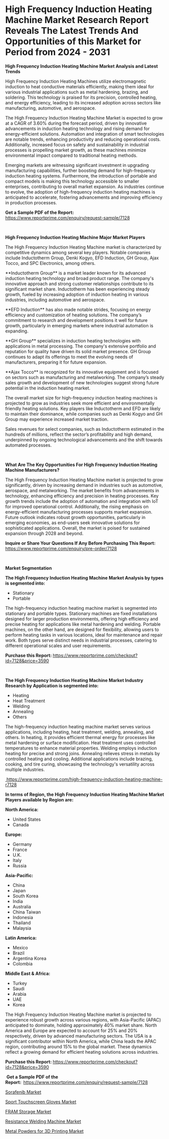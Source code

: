 <p><h1>High Frequency Induction Heating Machine Market Research Report Reveals The Latest Trends And Opportunities of this Market for Period from 2024 - 2031</h1></p><p><strong>High Frequency Induction Heating Machine Market Analysis and Latest Trends</strong></p>
<p><p>High Frequency Induction Heating Machines utilize electromagnetic induction to heat conductive materials efficiently, making them ideal for various industrial applications such as metal hardening, brazing, and soldering. This technology is praised for its precision, controlled heating, and energy efficiency, leading to its increased adoption across sectors like manufacturing, automotive, and aerospace.</p><p>The High Frequency Induction Heating Machine Market is expected to grow at a CAGR of 3.60% during the forecast period, driven by innovative advancements in induction heating technology and rising demand for energy-efficient solutions. Automation and integration of smart technologies are notable trends, enhancing productivity and reducing operational costs. Additionally, increased focus on safety and sustainability in industrial processes is propelling market growth, as these machines minimize environmental impact compared to traditional heating methods.</p><p>Emerging markets are witnessing significant investment in upgrading manufacturing capabilities, further boosting demand for high-frequency induction heating systems. Furthermore, the introduction of portable and compact models is making this technology accessible to smaller enterprises, contributing to overall market expansion. As industries continue to evolve, the adoption of high-frequency induction heating machines is anticipated to accelerate, fostering advancements and improving efficiency in production processes.</p></p>
<p><strong>Get a Sample PDF of the Report:&nbsp;</strong> <a href="https://www.reportprime.com/enquiry/request-sample/7128">https://www.reportprime.com/enquiry/request-sample/7128</a></p>
<p>&nbsp;</p>
<p><strong>High Frequency Induction Heating Machine Major Market Players</strong></p>
<p><p>The High Frequency Induction Heating Machine market is characterized by competitive dynamics among several key players. Notable companies include Inductotherm Group, Denki Kogyo, EFD Induction, GH Group, Ajax Tocco, and SPC Electronics, among others.</p><p>**Inductotherm Group** is a market leader known for its advanced induction heating technology and broad product range. The company's innovative approach and strong customer relationships contribute to its significant market share. Inductotherm has been experiencing steady growth, fueled by increasing adoption of induction heating in various industries, including automotive and aerospace.</p><p>**EFD Induction** has also made notable strides, focusing on energy efficiency and customization of heating solutions. The company’s commitment to research and development positions it well for future growth, particularly in emerging markets where industrial automation is expanding.</p><p>**GH Group** specializes in induction heating technologies with applications in metal processing. The company's extensive portfolio and reputation for quality have driven its solid market presence. GH Group continues to adapt its offerings to meet the evolving needs of manufacturers, preparing it for future expansion.</p><p>**Ajax Tocco** is recognized for its innovative equipment and is focused on sectors such as manufacturing and metalworking. The company’s steady sales growth and development of new technologies suggest strong future potential in the induction heating market.</p><p>The overall market size for high-frequency induction heating machines is projected to grow as industries seek more efficient and environmentally friendly heating solutions. Key players like Inductotherm and EFD are likely to maintain their dominance, while companies such as Denki Kogyo and GH Group may experience increased market traction.</p><p>Sales revenues for select companies, such as Inductotherm estimated in the hundreds of millions, reflect the sector’s profitability and high demand, underpinned by ongoing technological advancements and the shift towards automated processes.</p></p>
<p>&nbsp;</p>
<p><strong>What Are The Key Opportunities For High Frequency Induction Heating Machine Manufacturers?</strong></p>
<p><p>The High Frequency Induction Heating Machine market is projected to grow significantly, driven by increasing demand in industries such as automotive, aerospace, and metalworking. The market benefits from advancements in technology, enhancing efficiency and precision in heating processes. Key growth trends include the adoption of automation and integration with IoT for improved operational control. Additionally, the rising emphasis on energy-efficient manufacturing processes supports market expansion. Future outlook indicates robust growth opportunities, particularly in emerging economies, as end-users seek innovative solutions for sophisticated applications. Overall, the market is poised for sustained expansion through 2028 and beyond.</p></p>
<p><strong>Inquire or Share Your Questions If Any Before Purchasing This Report:</strong> <a href="https://www.reportprime.com/enquiry/pre-order/7128">https://www.reportprime.com/enquiry/pre-order/7128</a></p>
<p>&nbsp;</p>
<p><strong>Market Segmentation</strong></p>
<p><strong>The High Frequency Induction Heating Machine Market Analysis by types is segmented into:</strong></p>
<p><ul><li>Stationary</li><li>Portable</li></ul></p>
<p><p>The high-frequency induction heating machine market is segmented into stationary and portable types. Stationary machines are fixed installations designed for larger production environments, offering high efficiency and precise heating for applications like metal hardening and welding. Portable machines, on the other hand, are designed for flexibility, allowing users to perform heating tasks in various locations, ideal for maintenance and repair work. Both types serve distinct needs in industrial processes, catering to different operational scales and user requirements.</p></p>
<p><strong>Purchase this Report:&nbsp;</strong><a href="https://www.reportprime.com/checkout?id=7128&price=3590">https://www.reportprime.com/checkout?id=7128&price=3590</a></p>
<p>&nbsp;</p>
<p><strong>The High Frequency Induction Heating Machine Market Industry Research by Application is segmented into:</strong></p>
<p><ul><li>Heating</li><li>Heat Treatment</li><li>Welding</li><li>Annealing</li><li>Others</li></ul></p>
<p><p>The high-frequency induction heating machine market serves various applications, including heating, heat treatment, welding, annealing, and others. In heating, it provides efficient thermal energy for processes like metal hardening or surface modification. Heat treatment uses controlled temperatures to enhance material properties. Welding employs induction heating for precise and strong joins. Annealing relieves stress in metals by controlled heating and cooling. Additional applications include brazing, cooking, and tire curing, showcasing the technology's versatility across multiple industries.</p></p>
<p><a href="https://www.reportprime.com/high-frequency-induction-heating-machine-r7128">&nbsp;https://www.reportprime.com/high-frequency-induction-heating-machine-r7128</a></p>
<p><strong>In terms of Region, the High Frequency Induction Heating Machine Market Players available by Region are:</strong></p>
<p>
    <p> <strong> North America: </strong>
        <ul>
            <li>United States</li>
            <li>Canada</li>
        </ul>
        </p> 
    <p> <strong> Europe: </strong>
        <ul>
            <li>Germany</li>
            <li>France</li>
            <li>U.K.</li>
            <li>Italy</li>
            <li>Russia</li>
        </ul>
        </p> 
    <p> <strong> Asia-Pacific: </strong>
        <ul>
            <li>China</li>
            <li>Japan</li>
            <li>South Korea</li>
            <li>India</li>
            <li>Australia</li>
            <li>China Taiwan</li>
            <li>Indonesia</li>
            <li>Thailand</li>
            <li>Malaysia</li>
        </ul>
        </p> 
    <p> <strong> Latin America: </strong>
        <ul>
            <li>Mexico</li>
            <li>Brazil</li>
            <li>Argentina Korea</li>
            <li>Colombia</li>
        </ul>
        </p> 
    <p> <strong> Middle East & Africa: </strong>
        <ul>
            <li>Turkey</li>
            <li>Saudi</li>
            <li>Arabia</li>
            <li>UAE</li>
            <li>Korea</li>
        </ul>
    </p>
    </p>
<p><p>The High Frequency Induction Heating Machine market is projected to experience robust growth across various regions, with Asia-Pacific (APAC) anticipated to dominate, holding approximately 40% market share. North America and Europe are expected to account for 25% and 20% respectively, driven by advanced manufacturing sectors. The USA is a significant contributor within North America, while China leads the APAC region, contributing around 15% to the global market. These dynamics reflect a growing demand for efficient heating solutions across industries.</p></p>
<p><strong>Purchase this Report: </strong><a href="https://www.reportprime.com/checkout?id=7128&price=3590">https://www.reportprime.com/checkout?id=7128&price=3590</a></p>
<p>&nbsp;<strong>Get a Sample PDF of the Report:&nbsp;&nbsp;</strong><a href="https://www.reportprime.com/enquiry/request-sample/7128">https://www.reportprime.com/enquiry/request-sample/7128</a></p>
<p><strong></strong></p>
<p><p><a href="https://www.linkedin.com/pulse/sorafenib-market-analysis-report-global-insights-region-type-patented-krtjc?trackingId=Z0cFvQO4To%2BhanHm80ubpA%3D%3D">Sorafenib Market</a></p><p><a href="https://issuu.com/reportprime-2/docs/sport-touchscreen-gloves-market-siz_a82f7194a160bc">Sport Touchscreen Gloves Market</a></p><p><a href="https://medium.com/@fredyyunianto_89084/fram-storage-market-size-is-growing-at-cagr-of-5-5-7eef7dbee48a">FRAM Storage Market</a></p><p><a href="https://github.com/vimar16th/Market-Research-Report-List-6/blob/main/resistance-welding-machine-market.md">Resistance Welding Machine Market</a></p><p><a href="https://medium.com/@sagorhossaincs33_80453/metal-powders-for-3d-printing-market-insights-market-products-and-regional-analysis-forecasted-for-eeb1e1dadf11">Metal Powders for 3D Printing Market</a></p></p>